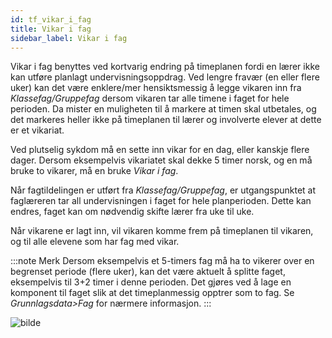 ```yaml
---
id: tf_vikar_i_fag
title: Vikar i fag
sidebar_label: Vikar i fag
---
```

Vikar i fag benyttes ved kortvarig endring på timeplanen fordi en lærer ikke kan utføre planlagt undervisningsoppdrag. Ved lengre fravær (en eller flere uker) kan det være enklere/mer hensiktsmessig å legge vikaren inn fra _Klassefag/Gruppefag_ dersom vikaren tar alle timene i faget for hele perioden. Da mister en muligheten til å markere at timen skal utbetales, og det markeres heller ikke på timeplanen til lærer og involverte elever at dette er et vikariat.

Ved plutselig sykdom må en sette inn vikar for en dag, eller kanskje flere dager. Dersom eksempelvis vikariatet skal dekke 5 timer norsk, og en må bruke to vikarer, må en bruke _Vikar i fag_.

Når fagtildelingen er utført fra _Klassefag/Gruppefag_, er utgangspunktet at faglæreren tar all undervisningen i faget for hele planperioden. Dette kan endres, faget kan om nødvendig skifte lærer fra uke til uke.

Når vikarene er lagt inn, vil vikaren komme frem på timeplanen til vikaren, og til alle elevene som har fag med vikar.

:::note Merk
Dersom eksempelvis et 5-timers fag må ha to vikerer over en begrenset periode (flere uker), kan det være aktuelt å splitte faget, eksempelvis til 3+2 timer i denne perioden. Det gjøres ved å lage en komponent til faget slik at det timeplanmessig opptrer som to fag. Se _Grunnlagsdata>Fag_ for nærmere informasjon.
:::

![bilde](https://user-images.githubusercontent.com/80097133/146918379-5abd074a-4696-4680-a9bc-dbbfaf467b7d.png)
